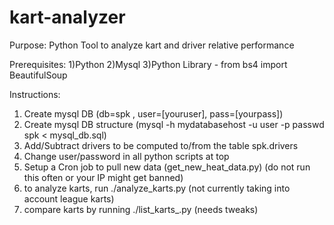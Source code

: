 kart-analyzer
=============
Purpose:
Python Tool to analyze kart and driver relative performance


Prerequisites:
1)Python
2)Mysql
3)Python Library - from bs4 import BeautifulSoup


Instructions:

1) Create mysql DB (db=spk , user=[youruser], pass=[yourpass])
2) Create mysql DB structure (mysql -h mydatabasehost -u user -p passwd spk < mysql_db.sql)
3) Add/Subtract drivers to be computed to/from the table spk.drivers
4) Change user/password in all python scripts at top
5) Setup a Cron job to pull new data (get_new_heat_data.py) (do not run this often or your IP might get banned)
6) to analyze karts, run ./analyze_karts.py (not currently taking into account league karts)
7) compare karts by running ./list_karts_.py (needs tweaks)

